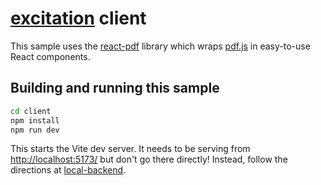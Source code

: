 # [excitation](../) client

This sample uses the [react-pdf](https://projects.wojtekmaj.pl/react-pdf/) library which wraps [pdf.js](https://mozilla.github.io/pdf.js/) in easy-to-use React components.

## Building and running this sample

```zsh
cd client
npm install
npm run dev
```

This starts the Vite dev server. It needs to be serving from [http://localhost:5173/](http://localhost:5173/) but don't go there directly! Instead, follow the directions at [local-backend](../local-backend/).
